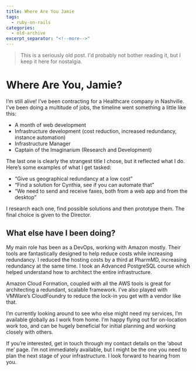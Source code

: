 ```yaml
---
title: Where Are You Jamie
tags: 
  - ruby-on-rails
categories: 
  - old-archive
excerpt_separator: "<!--more-->"
---
```


> This is a seriously old post. I'd probably not bother reading it, but I keep it here for nostalgia.

# Where Are You, Jamie?

I’m still alive! I’ve been contracting for a Healthcare company in Nashville. I’ve been doing a multitude of jobs, the timeline went something a little like this:

- A month of web development
- Infrastructure development (cost reduction, increased redundancy, instance automation)
- Infrastructure Manager
- Captain of the Imaginarium (Research and Development)

The last one is clearly the strangest title I chose, but it reflected what I do. Here’s some examples of what I get tasked:

- “Give us geographical redundancy at a low cost”
- “Find a solution for Cynthia, see if you can automate that”
- “We need to send and receive faxes, both from a web app and from the desktop”

I research each one, find possible solutions and then prototype them. The final choice is given to the Director.

## What else have I been doing?

My main role has been as a DevOps, working with Amazon mostly. Their tools are fantastically designed to help reduce costs while increasing redundancy. I reduced the hosting costs by a third at PharmMD, increasing redundancy at the same time. I took an Advanced PostgreSQL course which helped understand how to architect the entire infrastructure.

Amazon Cloud Formation, coupled with all the AWS tools is great for architecting a redundant, scalable framework. I’ve also played with VMWare’s CloudFoundry to reduce the lock-in you get with a vendor like that.

I’m currently looking around to see who else might need my services, I’m available globally as I work from home. I’m happy flying out for on-location work too, and can be hugely beneficial for initial planning and working closely with others.

If you’re interested, get in touch through my contact details on the ‘about me’ page. I’m not immediately available, but I might be the one you need to plan the next stage of your infrastructure. I look forward to hearing from you.

